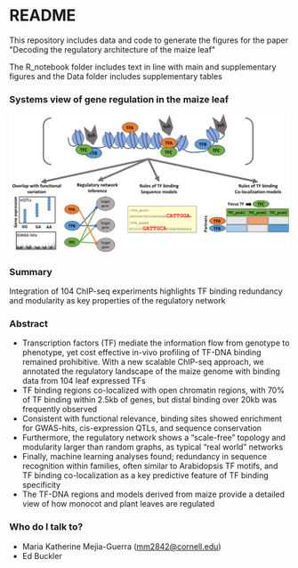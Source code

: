 # README #
This repository includes data and code to generate the figures
for the paper "Decoding the regulatory architecture of the maize leaf"

The R_notebook folder includes text in line with main and supplementary
figures and the Data folder includes supplementary tables

### Systems view of gene regulation in the maize leaf ###

![picture](notebooks/reports/png_files/Figure1A_cartoon.png)

### Summary ###
Integration of 104 ChIP-seq experiments highlights TF binding redundancy and modularity as key properties of the regulatory network

### Abstract ###
* Transcription factors (TF) mediate the information flow from genotype to phenotype, yet cost effective in-vivo profiling of TF-DNA binding remained prohibitive. With a new scalable ChIP-seq approach, we annotated the regulatory landscape of the maize genome with binding data from 104 leaf expressed TFs   
* TF binding regions co-localized with open chromatin regions, with 70% of TF binding within 2.5kb of genes, but distal binding over 20kb was frequently observed
* Consistent with functional relevance, binding sites showed enrichment for GWAS-hits, cis-expression QTLs, and sequence conservation   
* Furthermore, the regulatory network shows a “scale-free” topology and modularity larger than random graphs, as typical “real world” networks  
* Finally, machine learning analyses found; redundancy in sequence recognition within families, often similar to Arabidopsis TF motifs, and TF binding co-localization as a key predictive feature of TF binding specificity  
* The TF-DNA regions and models derived from maize provide a detailed view of how monocot and plant leaves are regulated

### Who do I talk to? ###
* Maria Katherine Mejia-Guerra (mm2842@cornell.edu)
* Ed Buckler
